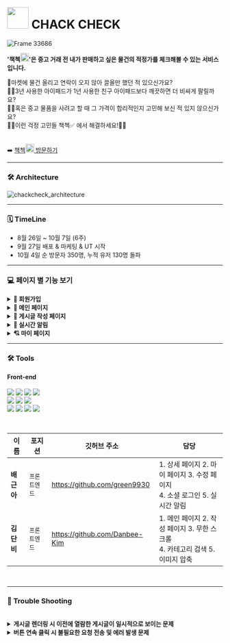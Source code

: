 # <img width="50" src="https://user-images.githubusercontent.com/107227445/193999245-4344f8b9-1da4-4e1b-830e-e916fde4e39c.svg"> CHACK CHECK


![Frame 33686](https://user-images.githubusercontent.com/107227445/193818873-d2192561-f749-4ec5-a904-e58777c768f2.png)

**'책첵<img width="20" src="https://user-images.githubusercontent.com/107227445/193999245-4344f8b9-1da4-4e1b-830e-e916fde4e39c.svg">'은 중고 거래 전 내가 판매하고 싶은 물건의 적정가를 체크해볼 수 있는 서비스입니다.**

🥕마켓에 물건 올리고 연락이 오지 않아 끌올만 했던 적 있으신가요? <br/>
🙋‍♂️3년 사용한 아이패드가 1년 사용한 친구 아이패드보다 깨끗하면 더 비싸게 팔릴까요?<br/>
🙋‍♀️혹은 중고 물품을 사려고 할 때 그 가격이 합리적인지 고민해 보신 적 있지 않으신가요?<br/>
🙆‍♂️이런 걱정 고민들 책첵✅ 에서 해결하세요!🙆‍♂️<br/>
<br/>
<br/>
➡️ [책첵<img width="20" src="https://user-images.githubusercontent.com/107227445/193999245-4344f8b9-1da4-4e1b-830e-e916fde4e39c.svg"> 방문하기](https://www.chackcheck99.com/)
<hr/>

### 🛠 Architecture
![chackcheck_architecture](https://user-images.githubusercontent.com/107227445/193808705-4a69dcd0-4f1d-4921-9ee0-c5031f7b01af.png)

<hr/>



###  🗓 TimeLine

- 8월 26일 ~ 10월 7일 (6주)
- 9월 27일 배포 & 마케팅 & UT 시작
- 10월 4일 순 방문자 350명, 누적 유저 130명 돌파

<hr/>

###  💻 페이지 별 기능 보기 

<details>
<summary><b>🔑 회원가입</b></summary>
  
  - 구글, 네이버, 카카오를 통한 소셜 로그인 및 이메일 인증을 통한 회원가입
<img width="323" alt="스크린샷 2022-10-05 오전 12 01 51" src="https://user-images.githubusercontent.com/107227445/193854959-47f3bf92-11aa-4de2-a2c7-dc1e6b397555.png">
</details>

<details>
<summary><b>🎈 메인 페이지</b></summary>
  
- 책첵 내 가장 🎉핫한 게시글을 상단에서 확인할 수 있어요!
- 원하는 상품의 🗂카테고리별 책정가 문의를 진행 중, 진행 완료로 구분해서 찾아볼 수 있어요.
  
![mainpage](https://user-images.githubusercontent.com/107227445/194003878-175d888b-68de-4f6e-93b6-4f29757b2c6c.jpeg)


</details>

<details>
<summary><b>📝 게시글 작성 페이지</b></summary>
  
- 🥕 마켓에 물건 올리기 전에 책정가 문의를 작성 할 수 있어요! 
<img width="319" alt="스크린샷 2022-10-04 오후 11 56 51" src="https://user-images.githubusercontent.com/107227445/193861007-d8745406-aef4-493f-9351-f917ee83d5ba.png">
<img width="319" alt="스크린샷 2022-10-04 오후 11 57 05" src="https://user-images.githubusercontent.com/107227445/193867980-a96cab93-ad2d-4177-b54c-e6085c255b45.png">
<img width="319" alt="스크린샷 2022-10-05 오전 12 37 58" src="https://user-images.githubusercontent.com/107227445/193868840-7ab10342-5004-4203-9a64-c10af06adf95.png">

</details>

<details>
<summary><b>🔔 실시간 알림</b></summary>
  
- 작성한 글에 댓글이 달리면 접속해 있을 때도, 접속하지 않았을 때도 실시간으로 확인할 수 있어요.
  
  <img width="319" alt="스크린샷 2022-10-05 오전 1 42 17" src="https://user-images.githubusercontent.com/107227445/193877864-3cbc1d87-3484-4c6f-a5fb-6dabf36918a9.png">
  <img width="321" alt="스크린샷 2022-10-05 오전 1 05 23" src="https://user-images.githubusercontent.com/107227445/193870311-d03ae4b9-360b-458d-9f2f-601818b6a66a.png">

</details>

<details>
<summary><b>💘 마이 페이지</b></summary>
  
- 본인의 📈 포인트 현황을 확인할 수 있어요.
- 내가 쓴 🗒 게시물을 볼 수 있어요.
- 💌 이메일 수신 동의 여부를 변경할 수 있어요.
 
<img width="321" alt="스크린샷 2022-10-05 오전 1 04 12" src="https://user-images.githubusercontent.com/107227445/193870198-c599bcd3-7ac1-470c-9d33-e255f681696c.png">
<img width="321" alt="스크린샷 2022-10-05 오전 1 04 40" src="https://user-images.githubusercontent.com/107227445/193870989-b4a01a8a-e166-44e6-a162-865350a5e0d4.png">
<img width="320" alt="스크린샷 2022-10-05 오전 1 05 42" src="https://user-images.githubusercontent.com/107227445/193871036-16514ebf-5ed9-43b3-8f05-dcd4e9de8066.png">

</details>



<hr/>



### 🛠 Tools

#### Front-end

<p>

  <img src="https://img.shields.io/badge/React-61DAFB?style=for-the-badge&logo=React&logoColor=black">
  <img src="https://img.shields.io/badge/React Query-FF4154?style=for-the-badge&logo=React Query&logoColor=white">
   <img src="https://img.shields.io/badge/Recoil-2E77BC?style=for-the-badge&logo=Recoil&logoColor=white">
  <img src="https://img.shields.io/badge/Axios-39477F?style=for-the-badge&logo=Axios&logoColor=white">
<br>
 <img src="https://img.shields.io/badge/React Router-CA4245?style=for-the-badge&logo=React Router&logoColor=white">
  <img src="https://img.shields.io/badge/Styled Components-DB7093?style=for-the-badge&logo=styledComponents&logoColor=white">
 <img src="https://img.shields.io/badge/Amazon AWS-232F3E?style=for-the-badge&logo=Amazon AWS&logoColor=white">
<br>
   <img src="https://img.shields.io/badge/github-%23121011.svg?style=for-the-badge&logo=github&logoColor=white">
  <img src="https://img.shields.io/badge/yarn-2C8EBB?style=for-the-badge&logo=yarn&logoColor=black">
  <img src="https://img.shields.io/badge/-aws%20amplify-FF9900?style=for-the-badge&logo=aws%20amplify&logoColor=white">
<img src="https://img.shields.io/badge/figma-%23F24E1E.svg?style=for-the-badge&logo=figma&logoColor=white">
</p>

<br/>


| 이름       | 포지션       | 깃허브 주소        | 담당                             |
| ---------- | ------------ | ------------------------------ |  ------------------------------ |
| **배근아** | `프론트엔드` | https://github.com/green9930 |1. 상세 페이지 2. 마이 페이지 3. 수정 페이지 <br/> 4. 소셜 로그인 5. 실시간 알림 
| **김단비** | `프론트엔드` | https://github.com/Danbee-Kim| 1. 메인 페이지 2. 작성 페이지  3. 무한 스크롤 <br/> 4. 카테고리 검색 5. 이미지 압축


<br/>


<hr/>

### 🎯 Trouble Shooting
<br/>
<details>
<summary><b>게시글 렌더링 시 이전에 열람한 게시글이 일시적으로 보이는 문제 </b></summary>
</br>

❓ <b>문제상황</b>
<br/>
 외부에서 상세 게시글을 눌렀을 때 이전에 열람했던 게시글과 댓글이 화면에 일시적으로 나타났다가 사라지는 문제가 있었습니다. 

`redux`로 상태 관리할 땐 컴포넌트가 unmount될 때 clear함수를 사용해서 이전 게시글을 지울 수 있었습니다. `react-query`를 사용하면서 `useQuery`의 `isLoading`값으로 로딩 상태를 제어했는데 로딩이 끝난 후 이전 게시글이 잠시 나타난 뒤 클릭한 게시글이 나타났고, `react-query`에서 이전 게시글을 지울 방법을 고민하게 되었습니다.
</br>

✔ <b>해결방안</b>
<br/>
react query의 useQuery 중 isRefetching 또는 isLoading 상태가 true이면 즉, refetch하거나 loading중인 상태면 게시글이 보이지 않도록 했습니다.

</details>

<details>
<summary><b>버튼 연속 클릭 시 불필요한 요청 전송 및 에러 발생 문제</b></summary>

</br>

❓ <b>문제상황</b>
<br/>
게시글 작성 후 전송 버튼을 연속 클릭하면 패칭 중 중복 요청으로 인해 동일한 게시글이 여러 개 생성되고, 게시글 수정 시 완료 버튼을 연속 클릭하면 게시글 수정 에러가 발생했습니다. 

또한 마이 페이지 로고나 같은 카테고리 버튼을 클릭할 때마다 불필요하게 동일한 정보를 GET 요청하는 문제가 있었습니다.
</br>

✔ <b>해결방안</b>
<br/>
게시글 작성 및 수정의 경우 `react query`의 `isLoading`으로 API 요청 중이면 전송 버튼을 `disabled`처리해 중복 클릭을 방지했습니다. 

마이 페이지 로고, 카테고리 버튼의 중복 클릭은 `useState`, `useEffect`, `useRecoilState` 등 상태 관리를 사용해 동일한 상태일 때 같은 요청을 보낼 수 없도록 했습니다.

</details>

